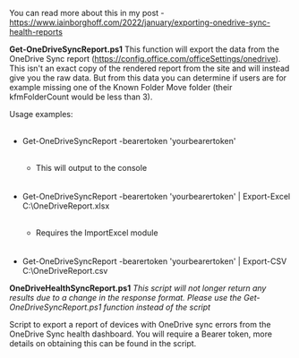 You can read more about this in my post - https://www.iainborghoff.com/2022/january/exporting-onedrive-sync-health-reports

**Get-OneDriveSyncReport.ps1**
This function will export the data from the OneDrive Sync report (https://config.office.com/officeSettings/onedrive). This isn't an exact copy of the rendered report from the site and will instead give you the raw data. But from this data you can determine if users are for example missing one of the Known Folder Move folder (their kfmFolderCount would be less than 3).

Usage examples:
<ul>
  <li>Get-OneDriveSyncReport -bearertoken 'yourbearertoken'</li>
  <ul>
      <li>This will output to the console</li>
    </ul>
  <li>Get-OneDriveSyncReport -bearertoken 'yourbearertoken' | Export-Excel C:\OneDriveReport.xlsx</li>
  <ul>
      <li>Requires the ImportExcel module</li>
    </ul>
  <li>Get-OneDriveSyncReport -bearertoken 'yourbearertoken' | Export-CSV C:\OneDriveReport.csv</li>
</ul>

**OneDriveHealthSyncReport.ps1**
*This script will not longer return any results due to a change in the response format. Please use the Get-OneDriveSyncReport.ps1 function instead of the script*

Script to export a report of devices with OneDrive sync errors from the OneDrive Sync health dashboard. You will require a Bearer token, more details on obtaining this can be found in the script.
